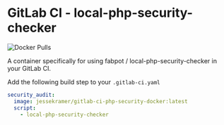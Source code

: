 # GitLab CI - local-php-security-checker

![Docker Pulls](https://img.shields.io/docker/pulls/jessekramer/gitlab-ci-php-security-docker)

A container specifically for using fabpot / local-php-security-checker in your GitLab CI.

Add the following build step to your `.gitlab-ci.yaml`

```yaml
security_audit:
  image: jessekramer/gitlab-ci-php-security-docker:latest
  script:
    - local-php-security-checker
```
